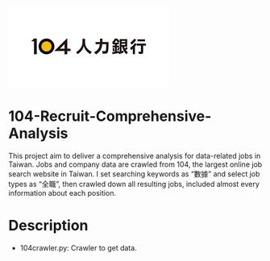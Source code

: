 
![image](https://github.com/jazzypan/104-Recruit-Comprehensive-Analysis/blob/main/104fig.png)
# 104-Recruit-Comprehensive-Analysis
This project aim to deliver a comprehensive analysis for data-related jobs in Taiwan. 
Jobs and company data are crawled from 104, the largest online job search website in Taiwan.
I set searching keywords as “數據” and select job types as “全職”, then crawled down all resulting jobs, included almost every information about each position.

# Description
* 104crawler.py: Crawler to get data.
